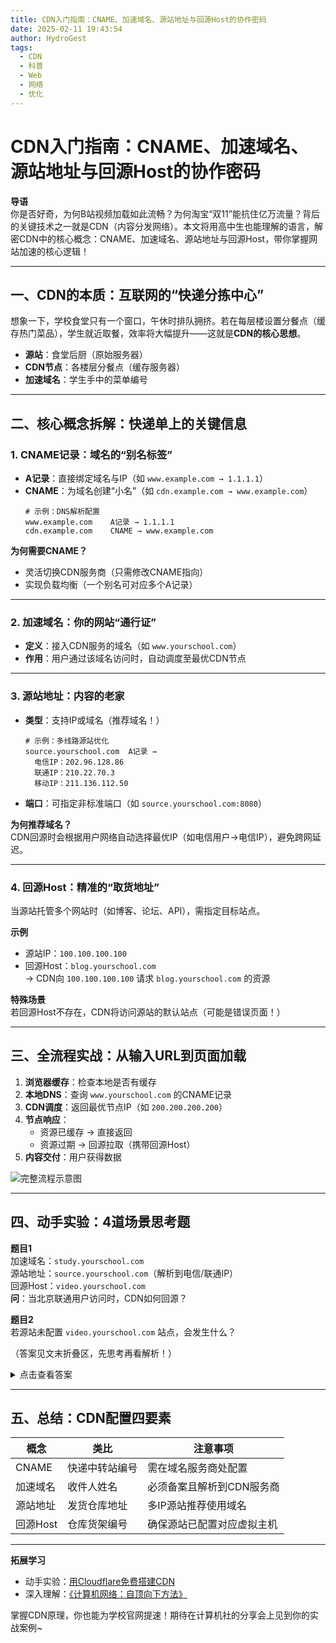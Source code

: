 ```yaml
---
title: CDN入门指南：CNAME、加速域名、源站地址与回源Host的协作密码
date: 2025-02-11 19:43:54
author: HydroGest 
tags:
  - CDN
  - 科普
  - Web
  - 网络
  - 优化
---
```


# CDN入门指南：CNAME、加速域名、源站地址与回源Host的协作密码

**导语**  
你是否好奇，为何B站视频加载如此流畅？为何淘宝“双11”能抗住亿万流量？背后的关键技术之一就是CDN（内容分发网络）。本文将用高中生也能理解的语言，解密CDN中的核心概念：CNAME、加速域名、源站地址与回源Host，带你掌握网站加速的核心逻辑！

---

## 一、CDN的本质：互联网的“快递分拣中心”
想象一下，学校食堂只有一个窗口，午休时排队拥挤。若在每层楼设置分餐点（缓存热门菜品），学生就近取餐，效率将大幅提升——这就是**CDN的核心思想**。  
- **源站**：食堂后厨（原始服务器）  
- **CDN节点**：各楼层分餐点（缓存服务器）  
- **加速域名**：学生手中的菜单编号  

---

## 二、核心概念拆解：快递单上的关键信息

### 1. CNAME记录：域名的“别名标签”
- **A记录**：直接绑定域名与IP（如 `www.example.com → 1.1.1.1`）  
- **CNAME**：为域名创建“小名”（如 `cdn.example.com → www.example.com`）  
  ```plaintext
  # 示例：DNS解析配置
  www.example.com    A记录 → 1.1.1.1
  cdn.example.com    CNAME → www.example.com
  ```

**为何需要CNAME？**  
- 灵活切换CDN服务商（只需修改CNAME指向）  
- 实现负载均衡（一个别名可对应多个A记录）  

---

### 2. 加速域名：你的网站“通行证”
- **定义**：接入CDN服务的域名（如 `www.yourschool.com`）  
- **作用**：用户通过该域名访问时，自动调度至最优CDN节点  

---

### 3. 源站地址：内容的老家
- **类型**：支持IP或域名（推荐域名！）  
  ```plaintext
  # 示例：多线路源站优化
  source.yourschool.com  A记录 →
    电信IP：202.96.128.86  
    联通IP：210.22.70.3  
    移动IP：211.136.112.50
  ```
- **端口**：可指定非标准端口（如 `source.yourschool.com:8080`）

**为何推荐域名？**  
CDN回源时会根据用户网络自动选择最优IP（如电信用户→电信IP），避免跨网延迟。

---

### 4. 回源Host：精准的“取货地址”
当源站托管多个网站时（如博客、论坛、API），需指定目标站点。  

**示例**  
- 源站IP：`100.100.100.100`  
- 回源Host：`blog.yourschool.com`  
  → CDN向 `100.100.100.100` 请求 `blog.yourschool.com` 的资源  

**特殊场景**  
若回源Host不存在，CDN将访问源站的默认站点（可能是错误页面！）

---

## 三、全流程实战：从输入URL到页面加载

1. **浏览器缓存**：检查本地是否有缓存  
2. **本地DNS**：查询 `www.yourschool.com` 的CNAME记录  
3. **CDN调度**：返回最优节点IP（如 `200.200.200.200`）  
4. **节点响应**：  
   - 资源已缓存 → 直接返回  
   - 资源过期 → 回源拉取（携带回源Host）  
5. **内容交付**：用户获得数据  

![完整流程示意图](https://via.placeholder.com/800x400?text=DNS解析→CNAME→CDN节点→回源→内容返回)

---

## 四、动手实验：4道场景思考题

**题目1**  
加速域名：`study.yourschool.com`  
源站地址：`source.yourschool.com`（解析到电信/联通IP）  
回源Host：`video.yourschool.com`  
**问**：当北京联通用户访问时，CDN如何回源？

**题目2**  
若源站未配置 `video.yourschool.com` 站点，会发生什么？

（答案见文末折叠区，先思考再看解析！）

<details>
<summary>点击查看答案</summary>

**答案1**  
1. 解析 `source.yourschool.com` 获得联通IP  
2. 请求 `联通IP` 的 `video.yourschool.com` 站点  
3. 返回视频资源至CDN节点  

**答案2**  
CDN访问源站默认站点（可能是404或首页）
</details>

---

## 五、总结：CDN配置四要素
| 概念        | 类比           | 注意事项                     |
|-------------|----------------|------------------------------|
| CNAME       | 快递中转站编号 | 需在域名服务商处配置         |
| 加速域名    | 收件人姓名     | 必须备案且解析到CDN服务商    |
| 源站地址    | 发货仓库地址   | 多IP源站推荐使用域名         |
| 回源Host    | 仓库货架编号   | 确保源站已配置对应虚拟主机   |

---

**拓展学习**  
- 动手实验：[用Cloudflare免费搭建CDN](https://www.cloudflare.com/)  
- 深入理解：[《计算机网络：自顶向下方法》](https://book.douban.com/subject/26176870/)

掌握CDN原理，你也能为学校官网提速！期待在计算机社的分享会上见到你的实战案例~
